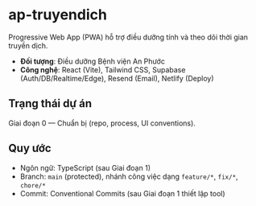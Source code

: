 # ap-truyendich

Progressive Web App (PWA) hỗ trợ điều dưỡng tính và theo dõi thời gian truyền dịch.
- **Đối tượng**: Điều dưỡng Bệnh viện An Phước
- **Công nghệ**: React (Vite), Tailwind CSS, Supabase (Auth/DB/Realtime/Edge), Resend (Email), Netlify (Deploy)

## Trạng thái dự án
Giai đoạn 0 — Chuẩn bị (repo, process, UI conventions).

## Quy ước
- Ngôn ngữ: TypeScript (sau Giai đoạn 1)
- Branch: `main` (protected), nhánh công việc dạng `feature/*`, `fix/*`, `chore/*`
- Commit: Conventional Commits (sau Giai đoạn 1 thiết lập tool)
